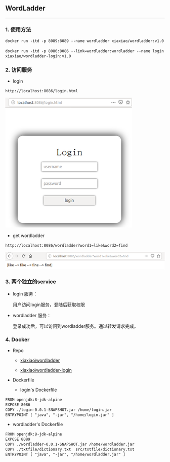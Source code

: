 ## WordLadder

---

### 1. 使用方法
```
docker run -itd -p 8089:8089 --name wordladder xiaxiao/wordladder:v1.0

docker run -itd -p 8086:8086 --link=wordladder:wordladder --name login xiaxiao/wordladder-login:v1.0
```

### 2. 访问服务
* login
```
http://localhost:8086/login.html
```

<img style="width:400px;" src="img/login.png">

* get wordladder
```
http://localhost:8086/wordladder?word1=like&word2=find
```

<img style="width:600px;" src="img/wordladder.png">

### 3. 两个独立的service

* login 服务：

   用户访问login服务，登陆后获取权限

* wordladder 服务：
   
   登录成功后，可以访问到wordladder服务。通过转发请求完成。

### 4. Docker

* Repo
  * [xiaxiao\wordladder](https://cloud.docker.com/repository/docker/xiaxiao/wordladder)

  * [xiaxiao\wordladder-login](https://cloud.docker.com/repository/docker/xiaxiao/wordladder-login)

* Dockerfile

  * login's Dockerfile

```
FROM openjdk:8-jdk-alpine
EXPOSE 8086
COPY ./login-0.0.1-SNAPSHOT.jar /home/login.jar
ENTRYPOINT [ "java", "-jar", "/home/login.jar" ]
```

- wordladder's Dockerfile

```
FROM openjdk:8-jdk-alpine
EXPOSE 8089
COPY ./wordladder-0.0.1-SNAPSHOT.jar /home/wordladder.jar
COPY ./txtfile/dictionary.txt  src/txtfile/dictionary.txt
ENTRYPOINT [ "java", "-jar", "/home/wordladder.jar" ]
```